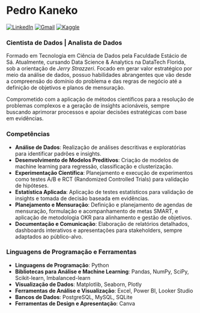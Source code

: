 # Pedro Kaneko

[![LinkedIn](https://img.shields.io/badge/-LinkedIn-0A66C2?style=flat&logo=Linkedin&logoColor=white)](https://www.linkedin.com/in/pedrokaneko)
[![Gmail](https://img.shields.io/badge/-Gmail-D14836?style=flat&logo=Gmail&logoColor=white)](mailto:pedrokaneko.ds@gmail.com)
[![Kaggle](https://img.shields.io/badge/-Kaggle-20BEFF?style=flat&logo=Kaggle&logoColor=white)](https://www.kaggle.com/pedrokaneko)

### Cientista de Dados | Analista de Dados

Formado em Tecnologia em Ciência de Dados pela Faculdade Estácio de Sá. Atualmente, cursando Data Science & Analytics na DataTech Florida, sob a orientação de *Jerry Strazzeri*. Focado em gerar valor estratégico por meio da análise de dados, possuo habilidades abrangentes que vão desde a compreensão do domínio do problema e das regras de negócio até a definição de objetivos e planos de mensuração.

Comprometido com a aplicação de métodos científicos para a resolução de problemas complexos e a geração de insights acionáveis, sempre buscando aprimorar processos e apoiar decisões estratégicas com base em evidências.

### Competências

- **Análise de Dados**: Realização de análises descritivas e exploratórias para identificar padrões e insights.
- **Desenvolvimento de Modelos Preditivos**: Criação de modelos de machine learning para regressão, classificação e clusterização.
- **Experimentação Científica**: Planejamento e execução de experimentos como testes A/B e RCT (Randomized Controlled Trials) para validação de hipóteses.
- **Estatística Aplicada**: Aplicação de testes estatísticos para validação de insights e tomada de decisão baseada em evidências.
- **Planejamento e Mensuração**: Definição e planejamento de agendas de mensuração, formulação e acompanhamento de metas SMART, e aplicação de metodologia OKR para alinhamento e gestão de objetivos.
- **Documentação e Comunicação**: Elaboração de relatórios detalhados, dashboards interativos e apresentações para stakeholders, sempre adaptados ao público-alvo.

### Linguagens de Programação e Ferramentas

- **Linguagens de Programação**: Python
- **Bibliotecas para Análise e Machine Learning**: Pandas, NumPy, SciPy, Scikit-learn, Imbalanced-learn
- **Visualização de Dados**: Matplotlib, Seaborn, Plotly
- **Ferramentas de Análise e Visualização**: Excel, Power BI, Looker Studio
- **Bancos de Dados**: PostgreSQL, MySQL, SQLite
- **Ferramentas de Design e Apresentação**: Canva
